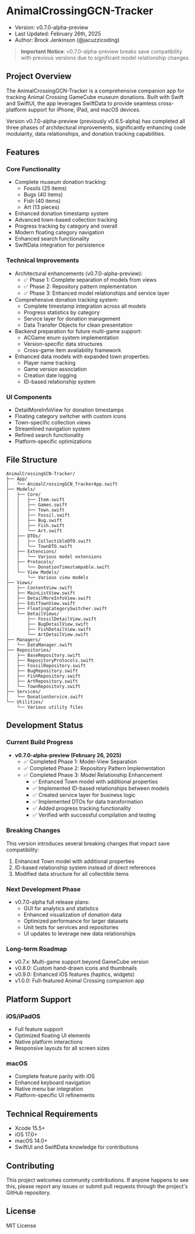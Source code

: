# AnimalCrossingGCN-Tracker
* Version: v0.7.0-alpha-preview
* Last Updated: February 26th, 2025
* Author: Brock Jenkinson (@jacuzzicoding)

> **Important Notice**: v0.7.0-alpha-preview breaks save compatibility with previous versions due to significant model relationship changes.

## Project Overview
The AnimalCrossingGCN-Tracker is a comprehensive companion app for tracking Animal Crossing GameCube museum donations. Built with Swift and SwiftUI, the app leverages SwiftData to provide seamless cross-platform support for iPhone, iPad, and macOS devices.

Version v0.7.0-alpha-preview (previously v0.6.5-alpha) has completed all three phases of architectural improvements, significantly enhancing code modularity, data relationships, and donation tracking capabilities.

## Features

### Core Functionality
* Complete museum donation tracking:
  * Fossils (25 items)
  * Bugs (40 items)
  * Fish (40 items)
  * Art (13 pieces)
* Enhanced donation timestamp system
* Advanced town-based collection tracking
* Progress tracking by category and overall
* Modern floating category navigation
* Enhanced search functionality
* SwiftData integration for persistence

### Technical Improvements
* Architectural enhancements (v0.7.0-alpha-preview):
  * ✅ Phase 1: Complete separation of models from views
  * ✅ Phase 2: Repository pattern implementation
  * ✅ Phase 3: Enhanced model relationships and service layer
* Comprehensive donation tracking system:
  * Complete timestamp integration across all models
  * Progress statistics by category
  * Service layer for donation management
  * Data Transfer Objects for clean presentation
* Backend preparation for future multi-game support:
  * ACGame enum system implementation
  * Version-specific data structures
  * Cross-game item availability framework
* Enhanced data models with expanded town properties:
  * Player name tracking
  * Game version association
  * Creation date logging
  * ID-based relationship system

### UI Components
* DetailMoreInfoView for donation timestamps
* Floating category switcher with custom icons
* Town-specific collection views
* Streamlined navigation system
* Refined search functionality
* Platform-specific optimizations

## File Structure
```
AnimalCrossingGCN-Tracker/
├── App/
│   └── AnimalCrossingGCN_TrackerApp.swift
├── Models/
│   ├── Core/
│   │   ├── Item.swift
│   │   ├── Games.swift
│   │   ├── Town.swift
│   │   ├── Fossil.swift
│   │   ├── Bug.swift
│   │   ├── Fish.swift
│   │   └── Art.swift
│   ├── DTOs/
│   │   ├── CollectibleDTO.swift
│   │   └── TownDTO.swift
│   ├── Extensions/
│   │   └── Various model extensions
│   ├── Protocols/
│   │   └── DonationTimestampable.swift
│   └── View Models/
│       └── Various view models
├── Views/
│   ├── ContentView.swift
│   ├── MainListView.swift
│   ├── DetailMoreInfoView.swift
│   ├── EditTownView.swift
│   ├── FloatingCategorySwitcher.swift
│   └── DetailViews/
│       ├── FossilDetailView.swift
│       ├── BugDetailView.swift
│       ├── FishDetailView.swift
│       └── ArtDetailView.swift
├── Managers/
│   └── DataManager.swift
├── Repositories/
│   ├── BaseRepository.swift
│   ├── RepositoryProtocols.swift
│   ├── FossilRepository.swift
│   ├── BugRepository.swift
│   ├── FishRepository.swift
│   ├── ArtRepository.swift
│   └── TownRepository.swift
├── Services/
│   └── DonationService.swift
└── Utilities/
    └── Various utility files
```

## Development Status

### Current Build Progress
* **v0.7.0-alpha-preview (February 26, 2025)**
  * ✅ Completed Phase 1: Model-View Separation
  * ✅ Completed Phase 2: Repository Pattern Implementation
  * ✅ Completed Phase 3: Model Relationship Enhancement
    * ✅ Enhanced Town model with additional properties
    * ✅ Implemented ID-based relationships between models
    * ✅ Created service layer for business logic
    * ✅ Implemented DTOs for data transformation
    * ✅ Added progress tracking functionality
    * ✅ Verified with successful compilation and testing

### Breaking Changes
This version introduces several breaking changes that impact save compatibility:
1. Enhanced Town model with additional properties
2. ID-based relationship system instead of direct references
3. Modified data structure for all collectible items

### Next Development Phase
* v0.7.0-alpha full release plans:
  * GUI for analytics and statistics
  * Enhanced visualization of donation data
  * Optimized performance for larger datasets
  * Unit tests for services and repositories
  * UI updates to leverage new data relationships

### Long-term Roadmap
* v0.7.x: Multi-game support beyond GameCube version
* v0.8.0: Custom hand-drawn icons and thumbnails
* v0.9.0: Enhanced iOS features (haptics, widgets)
* v1.0.0: Full-featured Animal Crossing companion app

## Platform Support

### iOS/iPadOS
* Full feature support
* Optimized floating UI elements
* Native platform interactions
* Responsive layouts for all screen sizes

### macOS
* Complete feature parity with iOS
* Enhanced keyboard navigation
* Native menu bar integration
* Platform-specific UI refinements

## Technical Requirements
* Xcode 15.5+
* iOS 17.0+
* macOS 14.0+
* SwiftUI and SwiftData knowledge for contributions

## Contributing
This project welcomes community contributions. If anyone happens to see this, please report any issues or submit pull requests through the project's GitHub repository.

## License
MIT License
